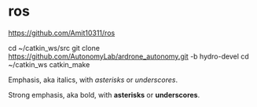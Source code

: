 # ros
https://github.com/Amit10311/ros

  cd ~/catkin_ws/src 
  git clone https://github.com/AutonomyLab/ardrone_autonomy.git -b hydro-devel
  cd ~/catkin_ws
  catkin_make

Emphasis, aka italics, with *asterisks* or _underscores_.

Strong emphasis, aka bold, with **asterisks** or __underscores__.
